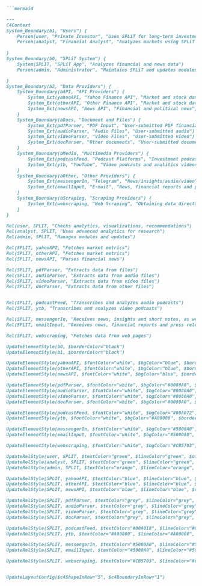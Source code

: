 ```markdown
```mermaid

---
C4Context
System_Boundary(b1, "Users") {
    Person(user, "Private Investor", "Uses SPLiT for long-term investment analysis")
    Person(analyst, "Financial Analyst", "Analyzes markets using SPLiT insights")
    
}
System_Boundary(b0, "SPLiT System") {
    System(SPLIT, "SPLiT App", "Analyzes financial and news data")
    Person(admin, "Administrator", "Maintains SPLiT and updates modules")

}
System_Boundary(b2, "Data Providers") {
    System_Boundary(bAPI, "API Providers") {
        System_Ext(yahooAPI, "Yahoo Finance API", "Market and stock data")
        System_Ext(otherAPI, "Other Finance API", "Market and stock data")
        System_Ext(newsAPI, "News API", "Financial and political news")
    }
    System_Boundary(bDocs, "Document and Files") {
        System_Ext(pdfParser, "PDF Input", "User-submitted PDF financial reports")
        System_Ext(audioParser, "Audio Files", "User-submitted audio")
        System_Ext(videoParser, "Video Files", "User-submitted video")
        System_Ext(docParser, "Other documents", "User-submitted documents")
    }
    System_Boundary(bMedia, "Multimedia Providers") {
        System_Ext(podcastFeed, "Podcast Platforms", "Investment podcasts in audio")
        System_Ext(ytb, "YouTube", "Video podcasts and analitics videos")
    }
    System_Boundary(bOther, "Other Providers") {
        System_Ext(messengerIn, "Telegram", "News/insights/audio/video")
        System_Ext(emailInput, "E-mail", "News, financial reports and press releases.")
    }
    System_Boundary(bScraping, "Scraping Providers") {
        System_Ext(webscraping, "Web Scraping", "Obtaining data directly from web pages")
    }
}

Rel(user, SPLIT, "Checks analytics, visualizations, recommendations")
Rel(analyst, SPLIT, "Uses advanced analytics for research")
Rel(admin, SPLIT, "Manages modules and updates")

Rel(SPLIT, yahooAPI, "Fetches market metrics")
Rel(SPLIT, otherAPI, "Fetches market metrics")
Rel(SPLIT, newsAPI, "Parses financial news")

Rel(SPLIT, pdfParser, "Extracts data from files")
Rel(SPLIT, audioParser, "Extracts data from audio files")
Rel(SPLIT, videoParser, "Extracts data from video files")
Rel(SPLIT, docParser, "Extracts data from other files")


Rel(SPLIT, podcastFeed, "Transcribes and analyzes audio podcasts")
Rel(SPLIT, ytb, "Transcribes and analyzes video podcasts")

Rel(SPLIT, messengerIn, "Receives news, insights and short notes, as well as audio and video when needed")
Rel(SPLIT, emailInput, "Receives news, financial reports and press releases.")

Rel(SPLIT, webscraping, "Fetches data from web pages")

UpdateElementStyle(b0, $borderColor="black")
UpdateElementStyle(b1, $borderColor="black")

UpdateElementStyle(yahooAPI, $fontColor="white", $bgColor="blue", $borderColor="black")
UpdateElementStyle(otherAPI, $fontColor="white", $bgColor="blue", $borderColor="black")
UpdateElementStyle(newsAPI, $fontColor="white", $bgColor="blue", $borderColor="black")

UpdateElementStyle(pdfParser, $fontColor="white", $bgColor="#0080A0", $borderColor="black")
UpdateElementStyle(audioParser, $fontColor="white", $bgColor="#0080A0", $borderColor="black")
UpdateElementStyle(videoParser, $fontColor="white", $bgColor="#0080A0", $borderColor="black")
UpdateElementStyle(docParser, $fontColor="white", $bgColor="#0080A0", $borderColor="black")

UpdateElementStyle(podcastFeed, $fontColor="white", $bgColor="#00A072", $borderColor="black")
UpdateElementStyle(ytb, $fontColor="white", $bgColor="#A00000", $borderColor="black")

UpdateElementStyle(messengerIn, $fontColor="white", $bgColor="#5000A0", $borderColor="black")
UpdateElementStyle(emailInput, $fontColor="white", $bgColor="#5000A0", $borderColor="black")

UpdateElementStyle(webscraping, $fontColor="white", $bgColor="#CB5703", $borderColor="black")

UpdateRelStyle(user, SPLIT, $textColor="green", $lineColor="green", $offsetX="-40", $offsetY="-60")
UpdateRelStyle(analyst, SPLIT, $textColor="green", $lineColor="green", $offsetX="120", $offsetY="-60")
UpdateRelStyle(admin, SPLIT, $textColor="orange", $lineColor="orange", $offsetX="0", $offsetY="-20")

UpdateRelStyle(SPLIT, yahooAPI, $textColor="blue", $lineColor="blue", $offsetX="50", $offsetY="150")
UpdateRelStyle(SPLIT, otherAPI, $textColor="blue", $lineColor="blue", $offsetX="130", $offsetY="150")
UpdateRelStyle(SPLIT, newsAPI, $textColor="blue", $lineColor="blue", $offsetX="240", $offsetY="150")

UpdateRelStyle(SPLIT, pdfParser, $textColor="grey", $lineColor="grey", $offsetX="60", $offsetY="330")
UpdateRelStyle(SPLIT, audioParser, $textColor="grey", $lineColor="grey", $offsetX="190", $offsetY="330")
UpdateRelStyle(SPLIT, videoParser, $textColor="grey", $lineColor="grey", $offsetX="50", $offsetY="420")
UpdateRelStyle(SPLIT, docParser, $textColor="grey", $lineColor="grey", $offsetX="180", $offsetY="420")

UpdateRelStyle(SPLIT, podcastFeed, $textColor="#00A018", $lineColor="#00A018", $offsetX="50", $offsetY="600")
UpdateRelStyle(SPLIT, ytb, $textColor="#A00000", $lineColor="#A00000", $offsetX="210", $offsetY="600")

UpdateRelStyle(SPLIT, messengerIn, $textColor="#5000A0", $lineColor="#5000A0", $offsetX="50", $offsetY="790")
UpdateRelStyle(SPLIT, emailInput, $textColor="#5000A0", $lineColor="#5000A0", $offsetX="60", $offsetY="880")

UpdateRelStyle(SPLIT, webscraping, $textColor="#CB5703", $lineColor="#CB5703", $offsetX="50", $offsetY="1060")


UpdateLayoutConfig($c4ShapeInRow="5", $c4BoundaryInRow="1")